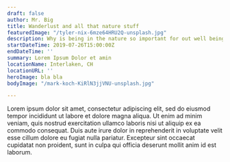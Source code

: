 ```yaml
---
draft: false
author: Mr. Big
title: Wanderlust and all that nature stuff
featuredImage: "/tyler-nix-6mze64HRU2Q-unsplash.jpg"
description: Why is being in the nature so important for out well being.
startDateTime: 2019-07-26T15:00:00Z
endDateTime: ''
summary: Lorem Ipsum Dolor et amin
locationName: Interlaken, CH
locationURL: ''
heroImage: bla bla
bodyImage: "/mark-koch-KiRlN3jjVNU-unsplash.jpg"

---
```

Lorem ipsum dolor sit amet, consectetur adipiscing elit, sed do eiusmod tempor incididunt ut labore et dolore magna aliqua. Ut enim ad minim veniam, quis nostrud exercitation ullamco laboris nisi ut aliquip ex ea commodo consequat. Duis aute irure dolor in reprehenderit in voluptate velit esse cillum dolore eu fugiat nulla pariatur. Excepteur sint occaecat cupidatat non proident, sunt in culpa qui officia deserunt mollit anim id est laborum.